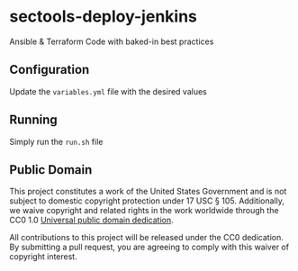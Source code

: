 # sectools-deploy-jenkins
Ansible &amp; Terraform Code with baked-in best practices

## Configuration
Update the `variables.yml` file with the desired values
   
## Running
Simply run the `run.sh` file

## Public Domain

This project constitutes a work of the United States Government and is not subject to domestic copyright protection under 17 USC § 105. Additionally, we waive copyright and related rights in the work worldwide through the CC0 1.0 [Universal public domain dedication](https://creativecommons.org/publicdomain/zero/1.0/).

All contributions to this project will be released under the CC0 dedication. By submitting a pull request, you are agreeing to comply with this waiver of copyright interest.
